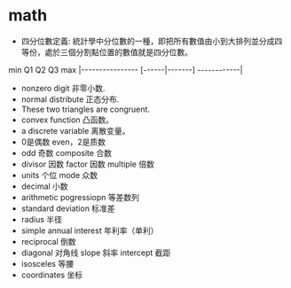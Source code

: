 # math

- 四分位數定義: 統計學中分位數的一種，即把所有數值由小到大排列並分成四等份，處於三個分割點位置的數值就是四分位數。

min               Q1    Q2      Q3             max
|---------------- [------|-------] ------------|

- nonzero digit 非零小数.
- normal distribute 正态分布.
- These two triangles are congruent.
- convex function 凸函数。
- a discrete variable 离散变量。
- 0是偶数 even，2是质数
- odd 奇数            composite 合数
- divisor 因数     factor 因数          multiple 倍数
- units 个位    mode 众数
- decimal 小数
- arithmetic pogressiopn 等差数列
- standard deviation 标准差
- radius 半径
-  simple annual interest 年利率（单利）
- reciprocal 倒数
- diagonal 对角线 slope 斜率 intercept 截距
-  isosceles 等腰
- coordinates 坐标